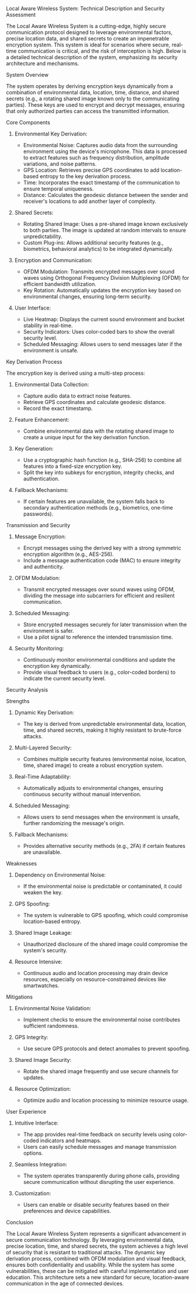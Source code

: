 Local Aware Wireless System: Technical Description and Security Assessment

The Local Aware Wireless System is a cutting-edge, highly secure communication protocol designed to leverage environmental factors, precise location data, and shared secrets to create an impenetrable encryption system. This system is ideal for scenarios where secure, real-time communication is critical, and the risk of interception is high. Below is a detailed technical description of the system, emphasizing its security architecture and mechanisms.

System Overview

The system operates by deriving encryption keys dynamically from a combination of environmental data, location, time, distance, and shared secrets (e.g., a rotating shared image known only to the communicating parties). These keys are used to encrypt and decrypt messages, ensuring that only authorized parties can access the transmitted information.

Core Components

1. Environmental Key Derivation:
    * Environmental Noise: Captures audio data from the surrounding environment using the device's microphone. This data is processed to extract features such as frequency distribution, amplitude variations, and noise patterns.
    * GPS Location: Retrieves precise GPS coordinates to add location-based entropy to the key derivation process.
    * Time: Incorporates the exact timestamp of the communication to ensure temporal uniqueness.
    * Distance: Calculates the geodesic distance between the sender and receiver's locations to add another layer of complexity.

2. Shared Secrets:
    * Rotating Shared Image: Uses a pre-shared image known exclusively to both parties. The image is updated at random intervals to ensure unpredictability.
    * Custom Plug-ins: Allows additional security features (e.g., biometrics, behavioral analytics) to be integrated dynamically.

3. Encryption and Communication:
    * OFDM Modulation: Transmits encrypted messages over sound waves using Orthogonal Frequency Division Multiplexing (OFDM) for efficient bandwidth utilization.
    * Key Rotation: Automatically updates the encryption key based on environmental changes, ensuring long-term security.

4. User Interface:
    * Live Heatmap: Displays the current sound environment and bucket stability in real-time.
    * Security Indicators: Uses color-coded bars to show the overall security level.
    * Scheduled Messaging: Allows users to send messages later if the environment is unsafe.

Key Derivation Process

The encryption key is derived using a multi-step process:

1. Environmental Data Collection:
    * Capture audio data to extract noise features.
    * Retrieve GPS coordinates and calculate geodesic distance.
    * Record the exact timestamp.

2. Feature Enhancement:
    * Combine environmental data with the rotating shared image to create a unique input for the key derivation function.

3. Key Generation:
    * Use a cryptographic hash function (e.g., SHA-256) to combine all features into a fixed-size encryption key.
    * Split the key into subkeys for encryption, integrity checks, and authentication.

4. Fallback Mechanisms:
    * If certain features are unavailable, the system falls back to secondary authentication methods (e.g., biometrics, one-time passwords).

Transmission and Security

1. Message Encryption:
    * Encrypt messages using the derived key with a strong symmetric encryption algorithm (e.g., AES-256).
    * Include a message authentication code (MAC) to ensure integrity and authenticity.

2. OFDM Modulation:
    * Transmit encrypted messages over sound waves using OFDM, dividing the message into subcarriers for efficient and resilient communication.

3. Scheduled Messaging:
    * Store encrypted messages securely for later transmission when the environment is safer.
    * Use a pilot signal to reference the intended transmission time.

4. Security Monitoring:
    * Continuously monitor environmental conditions and update the encryption key dynamically.
    * Provide visual feedback to users (e.g., color-coded borders) to indicate the current security level.

Security Analysis

Strengths

1. Dynamic Key Derivation:
    * The key is derived from unpredictable environmental data, location, time, and shared secrets, making it highly resistant to brute-force attacks.

2. Multi-Layered Security:
    * Combines multiple security features (environmental noise, location, time, shared image) to create a robust encryption system.

3. Real-Time Adaptability:
    * Automatically adjusts to environmental changes, ensuring continuous security without manual intervention.

4. Scheduled Messaging:
    * Allows users to send messages when the environment is unsafe, further randomizing the message's origin.

5. Fallback Mechanisms:
    * Provides alternative security methods (e.g., 2FA) if certain features are unavailable.

Weaknesses

1. Dependency on Environmental Noise:
    * If the environmental noise is predictable or contaminated, it could weaken the key.

2. GPS Spoofing:
    * The system is vulnerable to GPS spoofing, which could compromise location-based entropy.

3. Shared Image Leakage:
    * Unauthorized disclosure of the shared image could compromise the system's security.

4. Resource Intensive:
    * Continuous audio and location processing may drain device resources, especially on resource-constrained devices like smartwatches.

Mitigations

1. Environmental Noise Validation:
    * Implement checks to ensure the environmental noise contributes sufficient randomness.

2. GPS Integrity:
    * Use secure GPS protocols and detect anomalies to prevent spoofing.

3. Shared Image Security:
    * Rotate the shared image frequently and use secure channels for updates.

4. Resource Optimization:
    * Optimize audio and location processing to minimize resource usage.

User Experience

1. Intuitive Interface:
    * The app provides real-time feedback on security levels using color-coded indicators and heatmaps.
    * Users can easily schedule messages and manage transmission options.

2. Seamless Integration:
    * The system operates transparently during phone calls, providing secure communication without disrupting the user experience.

3. Customization:
    * Users can enable or disable security features based on their preferences and device capabilities.

Conclusion

The Local Aware Wireless System represents a significant advancement in secure communication technology. By leveraging environmental data, precise location, time, and shared secrets, the system achieves a high level of security that is resistant to traditional attacks. The dynamic key derivation process, combined with OFDM modulation and visual feedback, ensures both confidentiality and usability. While the system has some vulnerabilities, these can be mitigated with careful implementation and user education. This architecture sets a new standard for secure, location-aware communication in the age of connected devices.
